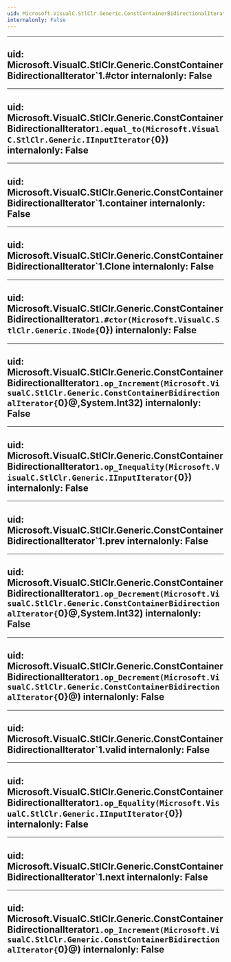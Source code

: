 ```yaml
---
uid: Microsoft.VisualC.StlClr.Generic.ConstContainerBidirectionalIterator`1
internalonly: False
---
```


---
uid: Microsoft.VisualC.StlClr.Generic.ConstContainerBidirectionalIterator`1.#ctor
internalonly: False
---

---
uid: Microsoft.VisualC.StlClr.Generic.ConstContainerBidirectionalIterator`1.equal_to(Microsoft.VisualC.StlClr.Generic.IInputIterator{`0})
internalonly: False
---

---
uid: Microsoft.VisualC.StlClr.Generic.ConstContainerBidirectionalIterator`1.container
internalonly: False
---

---
uid: Microsoft.VisualC.StlClr.Generic.ConstContainerBidirectionalIterator`1.Clone
internalonly: False
---

---
uid: Microsoft.VisualC.StlClr.Generic.ConstContainerBidirectionalIterator`1.#ctor(Microsoft.VisualC.StlClr.Generic.INode{`0})
internalonly: False
---

---
uid: Microsoft.VisualC.StlClr.Generic.ConstContainerBidirectionalIterator`1.op_Increment(Microsoft.VisualC.StlClr.Generic.ConstContainerBidirectionalIterator{`0}@,System.Int32)
internalonly: False
---

---
uid: Microsoft.VisualC.StlClr.Generic.ConstContainerBidirectionalIterator`1.op_Inequality(Microsoft.VisualC.StlClr.Generic.IInputIterator{`0})
internalonly: False
---

---
uid: Microsoft.VisualC.StlClr.Generic.ConstContainerBidirectionalIterator`1.prev
internalonly: False
---

---
uid: Microsoft.VisualC.StlClr.Generic.ConstContainerBidirectionalIterator`1.op_Decrement(Microsoft.VisualC.StlClr.Generic.ConstContainerBidirectionalIterator{`0}@,System.Int32)
internalonly: False
---

---
uid: Microsoft.VisualC.StlClr.Generic.ConstContainerBidirectionalIterator`1.op_Decrement(Microsoft.VisualC.StlClr.Generic.ConstContainerBidirectionalIterator{`0}@)
internalonly: False
---

---
uid: Microsoft.VisualC.StlClr.Generic.ConstContainerBidirectionalIterator`1.valid
internalonly: False
---

---
uid: Microsoft.VisualC.StlClr.Generic.ConstContainerBidirectionalIterator`1.op_Equality(Microsoft.VisualC.StlClr.Generic.IInputIterator{`0})
internalonly: False
---

---
uid: Microsoft.VisualC.StlClr.Generic.ConstContainerBidirectionalIterator`1.next
internalonly: False
---

---
uid: Microsoft.VisualC.StlClr.Generic.ConstContainerBidirectionalIterator`1.op_Increment(Microsoft.VisualC.StlClr.Generic.ConstContainerBidirectionalIterator{`0}@)
internalonly: False
---
